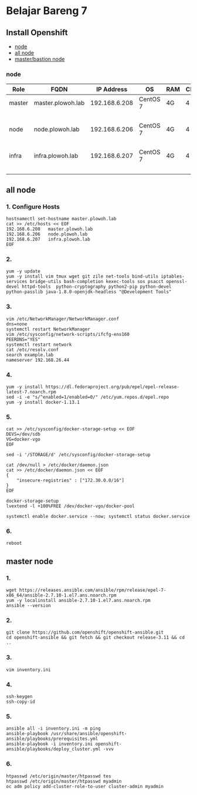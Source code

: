 # Belajar Bareng 7

## Install Openshift
* [node](#node)
* [all node](#all-node)
* [master/bastion node](#master-node)

### node
|   Role   |         FQDN        |   IP Address  |    OS    |  RAM | CPU | Disk | Partition |
|----------|---------------------|---------------|----------|------|-----|------|-----------|
|  master  | master.plowoh.lab   | 192.168.6.208 | CentOS 7 |  4G  |  4  | sda  |  root fs  |
|          |                     |               |          |      |     | sdb  |     -     | 
|  node    | node.plowoh.lab     | 192.168.6.206 | CentOS 7 |  4G  |  4  | sda  |  root fs  |
|          |                     |               |          |      |     | sdb  |     -     | 
|  infra   | infra.plowoh.lab    | 192.168.6.207 | CentOS 7 |  4G  |  4  | sda  |  root fs  |
|          |                     |               |          |      |     | sdb  |     -     | 


## all node
### 1. Configure Hosts
	hostnamectl set-hostname master.plowoh.lab
	cat >> /etc/hosts << EOF
	192.168.6.208   master.plowoh.lab
	192.168.6.206   node.plowoh.lab
	192.168.6.207   infra.plowoh.lab
	EOF


### 2. 
	yum -y update
	yum -y install vim tmux wget git zile net-tools bind-utils iptables-services bridge-utils bash-completion kexec-tools sos psacct openssl-devel httpd-tools  python-cryptography python2-pip python-devel python-passlib java-1.8.0-openjdk-headless "@Development Tools"

### 3.
	vim /etc/NetworkManager/NetworkManager.conf
	dns=none
	systemctl restart NetworkManager
	vim /etc/sysconfig/network-scripts/ifcfg-ens160
	PEERDNS="YES"
	systemctl restart network
	cat /etc/resolv.conf
	search example.lab
	nameserver 192.168.26.44

### 4. 
	yum -y install https://dl.fedoraproject.org/pub/epel/epel-release-latest-7.noarch.rpm
	sed -i -e "s/^enabled=1/enabled=0/" /etc/yum.repos.d/epel.repo
	yum -y install docker-1.13.1

### 5.
	cat >> /etc/sysconfig/docker-storage-setup << EOF
	DEVS=/dev/sdb
	VG=docker-vgo
	EOF

	sed -i '/STORAGE/d' /etc/sysconfig/docker-storage-setup

	cat /dev/null > /etc/docker/daemon.json
	cat >> /etc/docker/daemon.json << EOF
	{
	    "insecure-registries" : ["172.30.0.0/16"]
	}
	EOF

	docker-storage-setup
	lvextend -l +100%FREE /dev/docker-vgo/docker-pool

	systemctl enable docker.service --now; systemctl status docker.service

### 6.
	reboot

## master node
### 1. 
	wget https://releases.ansible.com/ansible/rpm/release/epel-7-x86_64/ansible-2.7.10-1.el7.ans.noarch.rpm
	yum -y localinstall ansible-2.7.10-1.el7.ans.noarch.rpm
	ansible --version

### 2. 
	git clone https://github.com/openshift/openshift-ansible.git
	cd openshift-ansible && git fetch && git checkout release-3.11 && cd ..

### 3.
	vim inventory.ini

### 4.
	ssh-keygen
	ssh-copy-id

### 5.
	ansible all -i inventory.ini -m ping
	ansible-playbook /usr/share/ansible/openshift-ansible/playbooks/prerequisites.yml
	ansible-playbook -i inventory.ini openshift-ansible/playbooks/deploy_cluster.yml -vvv

### 6. 
	htpasswd /etc/origin/master/htpasswd tes
	htpasswd /etc/origin/master/htpasswd myadmin
	oc adm policy add-cluster-role-to-user cluster-admin myadmin

